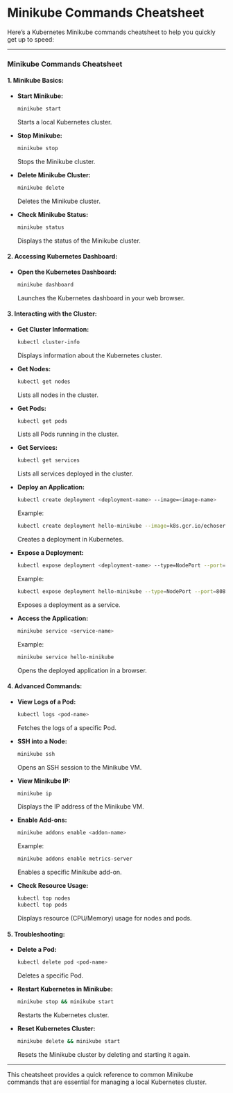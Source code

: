 # Minikube Commands Cheatsheet

Here’s a Kubernetes Minikube commands cheatsheet to help you quickly get up to speed:

---

### **Minikube Commands Cheatsheet**

#### **1. Minikube Basics:**

- **Start Minikube:**
  ```bash
  minikube start
  ```
  Starts a local Kubernetes cluster.

- **Stop Minikube:**
  ```bash
  minikube stop
  ```
  Stops the Minikube cluster.

- **Delete Minikube Cluster:**
  ```bash
  minikube delete
  ```
  Deletes the Minikube cluster.

- **Check Minikube Status:**
  ```bash
  minikube status
  ```
  Displays the status of the Minikube cluster.

#### **2. Accessing Kubernetes Dashboard:**

- **Open the Kubernetes Dashboard:**
  ```bash
  minikube dashboard
  ```
  Launches the Kubernetes dashboard in your web browser.

#### **3. Interacting with the Cluster:**

- **Get Cluster Information:**
  ```bash
  kubectl cluster-info
  ```
  Displays information about the Kubernetes cluster.

- **Get Nodes:**
  ```bash
  kubectl get nodes
  ```
  Lists all nodes in the cluster.

- **Get Pods:**
  ```bash
  kubectl get pods
  ```
  Lists all Pods running in the cluster.

- **Get Services:**
  ```bash
  kubectl get services
  ```
  Lists all services deployed in the cluster.

- **Deploy an Application:**
  ```bash
  kubectl create deployment <deployment-name> --image=<image-name>
  ```
  Example:
  ```bash
  kubectl create deployment hello-minikube --image=k8s.gcr.io/echoserver:1.10
  ```
  Creates a deployment in Kubernetes.

- **Expose a Deployment:**
  ```bash
  kubectl expose deployment <deployment-name> --type=NodePort --port=<port-number>
  ```
  Example:
  ```bash
  kubectl expose deployment hello-minikube --type=NodePort --port=8080
  ```
  Exposes a deployment as a service.

- **Access the Application:**
  ```bash
  minikube service <service-name>
  ```
  Example:
  ```bash
  minikube service hello-minikube
  ```
  Opens the deployed application in a browser.

#### **4. Advanced Commands:**

- **View Logs of a Pod:**
  ```bash
  kubectl logs <pod-name>
  ```
  Fetches the logs of a specific Pod.

- **SSH into a Node:**
  ```bash
  minikube ssh
  ```
  Opens an SSH session to the Minikube VM.

- **View Minikube IP:**
  ```bash
  minikube ip
  ```
  Displays the IP address of the Minikube VM.

- **Enable Add-ons:**
  ```bash
  minikube addons enable <addon-name>
  ```
  Example:
  ```bash
  minikube addons enable metrics-server
  ```
  Enables a specific Minikube add-on.

- **Check Resource Usage:**
  ```bash
  kubectl top nodes
  kubectl top pods
  ```
  Displays resource (CPU/Memory) usage for nodes and pods.

#### **5. Troubleshooting:**

- **Delete a Pod:**
  ```bash
  kubectl delete pod <pod-name>
  ```
  Deletes a specific Pod.

- **Restart Kubernetes in Minikube:**
  ```bash
  minikube stop && minikube start
  ```
  Restarts the Kubernetes cluster.

- **Reset Kubernetes Cluster:**
  ```bash
  minikube delete && minikube start
  ```
  Resets the Minikube cluster by deleting and starting it again.

---

This cheatsheet provides a quick reference to common Minikube commands that are essential for managing a local Kubernetes cluster.